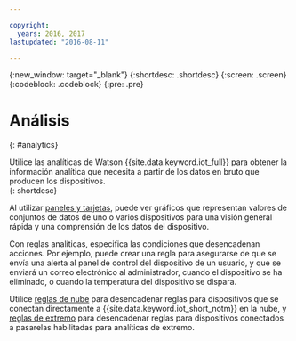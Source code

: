 ```yaml
---

copyright:
  years: 2016, 2017
lastupdated: "2016-08-11"

---
```


{:new_window: target="\_blank"}
{:shortdesc: .shortdesc}
{:screen: .screen}
{:codeblock: .codeblock}
{:pre: .pre}


# Análisis
{: #analytics}  

Utilice las analíticas de Watson {{site.data.keyword.iot_full}} para obtener la información analítica que necesita a partir de los datos en bruto que producen los dispositivos.  
{: shortdesc}

Al utilizar [paneles y tarjetas](data_visualization.html), puede ver gráficos que representan valores de conjuntos de datos de uno o varios dispositivos para una visión general rápida y una comprensión de los datos del dispositivo.

Con reglas analíticas, especifica las condiciones que desencadenan acciones. Por ejemplo, puede crear una regla para asegurarse de que se envía una alerta al panel de control del dispositivo de un usuario, y que se enviará un correo electrónico al administrador, cuando el dispositivo se ha eliminado, o cuando la temperatura del dispositivo se dispara.

Utilice [reglas de nube](cloud_analytics.html) para desencadenar reglas para dispositivos que se conectan directamente a {{site.data.keyword.iot_short_notm}} en la nube, y [reglas de extremo](edge_analytics.html) para desencadenar reglas para dispositivos conectados a pasarelas habilitadas para analíticas de extremo.
